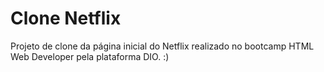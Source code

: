 # Clone Netflix
Projeto de clone da página inicial do Netflix realizado no bootcamp HTML Web Developer pela plataforma DIO. :)
